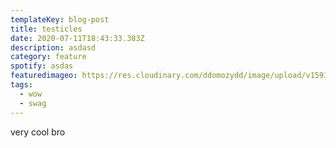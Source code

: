 ```yaml
---
templateKey: blog-post
title: testicles
date: 2020-07-11T18:43:33.383Z
description: asdasd
category: feature
spotify: asdas
featuredimageo: https://res.cloudinary.com/ddomozydd/image/upload/v1591084821/sample.jpg
tags:
  - wow
  - swag
---
```

very cool bro